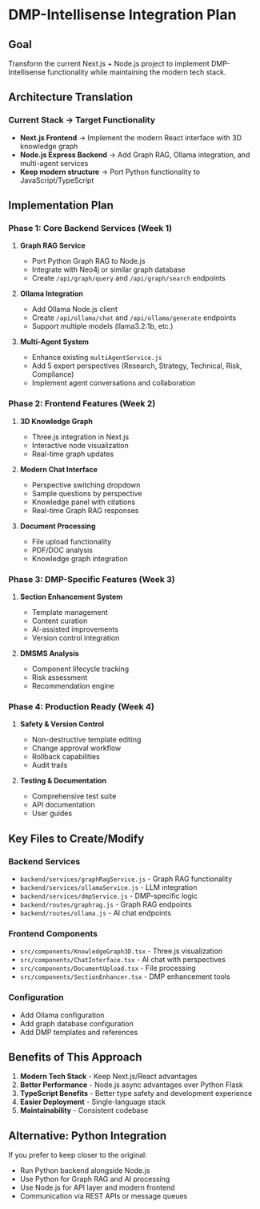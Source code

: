 # DMP-Intellisense Integration Plan

## Goal
Transform the current Next.js + Node.js project to implement DMP-Intellisense functionality while maintaining the modern tech stack.

## Architecture Translation

### Current Stack → Target Functionality
- **Next.js Frontend** → Implement the modern React interface with 3D knowledge graph
- **Node.js Express Backend** → Add Graph RAG, Ollama integration, and multi-agent services  
- **Keep modern structure** → Port Python functionality to JavaScript/TypeScript

## Implementation Plan

### Phase 1: Core Backend Services (Week 1)
1. **Graph RAG Service** 
   - Port Python Graph RAG to Node.js
   - Integrate with Neo4j or similar graph database
   - Create `/api/graph/query` and `/api/graph/search` endpoints

2. **Ollama Integration**
   - Add Ollama Node.js client
   - Create `/api/ollama/chat` and `/api/ollama/generate` endpoints
   - Support multiple models (llama3.2:1b, etc.)

3. **Multi-Agent System**
   - Enhance existing `multiAgentService.js`
   - Add 5 expert perspectives (Research, Strategy, Technical, Risk, Compliance)
   - Implement agent conversations and collaboration

### Phase 2: Frontend Features (Week 2)
1. **3D Knowledge Graph**
   - Three.js integration in Next.js
   - Interactive node visualization
   - Real-time graph updates

2. **Modern Chat Interface**
   - Perspective switching dropdown
   - Sample questions by perspective
   - Knowledge panel with citations
   - Real-time Graph RAG responses

3. **Document Processing**
   - File upload functionality
   - PDF/DOC analysis
   - Knowledge graph integration

### Phase 3: DMP-Specific Features (Week 3)
1. **Section Enhancement System**
   - Template management
   - Content curation
   - AI-assisted improvements
   - Version control integration

2. **DMSMS Analysis**
   - Component lifecycle tracking
   - Risk assessment
   - Recommendation engine

### Phase 4: Production Ready (Week 4)
1. **Safety & Version Control**
   - Non-destructive template editing
   - Change approval workflow
   - Rollback capabilities
   - Audit trails

2. **Testing & Documentation**
   - Comprehensive test suite
   - API documentation
   - User guides

## Key Files to Create/Modify

### Backend Services
- `backend/services/graphRagService.js` - Graph RAG functionality
- `backend/services/ollamaService.js` - LLM integration
- `backend/services/dmpService.js` - DMP-specific logic
- `backend/routes/graphrag.js` - Graph RAG endpoints
- `backend/routes/ollama.js` - AI chat endpoints

### Frontend Components
- `src/components/KnowledgeGraph3D.tsx` - Three.js visualization
- `src/components/ChatInterface.tsx` - AI chat with perspectives
- `src/components/DocumentUpload.tsx` - File processing
- `src/components/SectionEnhancer.tsx` - DMP enhancement tools

### Configuration
- Add Ollama configuration
- Add graph database configuration
- Add DMP templates and references

## Benefits of This Approach
1. **Modern Tech Stack** - Keep Next.js/React advantages
2. **Better Performance** - Node.js async advantages over Python Flask
3. **TypeScript Benefits** - Better type safety and development experience
4. **Easier Deployment** - Single-language stack
5. **Maintainability** - Consistent codebase

## Alternative: Python Integration
If you prefer to keep closer to the original:
- Run Python backend alongside Node.js
- Use Python for Graph RAG and AI processing
- Use Node.js for API layer and modern frontend
- Communication via REST APIs or message queues
